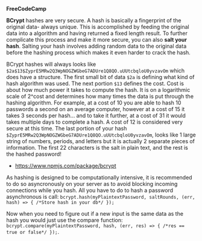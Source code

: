 **FreeCodeCamp**

**BCrypt** hashes are very secure. A hash is basically a fingerprint of the original data- always unique. This is accomplished by feeding the original data into a algorithm and having returned a fixed length result. To further complicate this process and make it more secure, you can also **salt your hash**. Salting your hash involves adding random data to the original data before the hashing process which makes it even harder to crack the hash.

BCrypt hashes will always looks like `$2a$13$ZyprE5MRw2Q3WpNOGZWGbeG7ADUre1Q8QO.uUUtcbqloU0yvzavOm` which does have a structure. The first small bit of data `$2a` is defining what kind of hash algorithm was used. The next portion `$13` defines the cost. Cost is about how much power it takes to compute the hash. It is on a logarithmic scale of 2^cost and determines how many times the data is put through the hashing algorithm. For example, at a cost of 10 you are able to hash 10 passwords a second on an average computer, however at a cost of 15 it takes 3 seconds per hash... and to take it further, at a cost of 31 it would takes multiple days to complete a hash. A cost of 12 is considered very secure at this time. The last portion of your hash `$ZyprE5MRw2Q3WpNOGZWGbeG7ADUre1Q8QO.uUUtcbqloU0yvzavOm`, looks like 1 large string of numbers, periods, and letters but it is actually 2 separate pieces of information. The first 22 characters is the salt in plain text, and the rest is the hashed password!

- https://www.npmjs.com/package/bcrypt

As hashing is designed to be computationally intensive, it is recommended to do so asyncronously on your server as to avoid blocking incoming connections while you hash. All you have to do to hash a password asynchronous is call:
`bcrypt.hash(myPlaintextPassword, saltRounds, (err, hash) => { /*Store hash in your db*/ });`

Now when you need to figure out if a new input is the same data as the hash you would just use the compare function:
`bcrypt.compare(myPlaintextPassword, hash, (err, res) => { /*res == true or false*/ });`.
